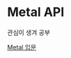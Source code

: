 # Metal API

관심이 생겨 공부

[Metal 입문](https://github.com/BOLTB0X/Metal-API/tree/main/HelloMetal_starter)
